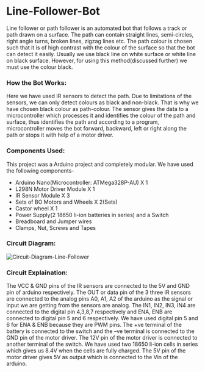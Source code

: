 # Line-Follower-Bot
Line follower or path follower is an automated bot that follows a track or path drawn on a surface. The path can contain straight lines, semi-circles, right angle turns, broken lines, zigzag lines etc. The path colour is chosen such that it is of high contrast with the colour of the surface so that the bot can detect it easily. Usually we use black line on white surface or white line on black surface. However, for using this method(discussed further) we must use the colour black.

### How the Bot Works:
Here we have used IR sensors to detect the path. Due to limitations of the sensors, we can only detect colours as black and non-black. That is why we have chosen black colour as path-colour. The sensor gives the data to a microcontroller which processes it and identifies the colour of the path and surface, thus identifies the path and according to a program, microcontroller moves the bot forward, backward, left or right along the path or stops it with help of a motor driver. 

### Components Used:
This project was a Arduino project and completely modular. We have used the following components- 
*	Arduino Nano(Microcontroller: ATMega328P-AU) X 1
*	L298N Motor Driver Module X 1
*	IR Sensor Module X 3
*	Sets of BO Motors and Wheels X 2(Sets)
*	Castor wheel X 1
*	Power Supply(2 18650 li-ion batteries in series) and a Switch
*	Breadboard and Jumper wires
*	Clamps, Nut, Screws and Tapes
### Circuit Diagram:
![Circuit-Diagram-Line-Follower](https://user-images.githubusercontent.com/71866529/96773096-acb50780-1401-11eb-9f47-f37b077aed42.jpg)

### Circuit Explaination:
The VCC & GND pins of the IR sensors are connected to the 5V and GND pin of arduino respectively. The OUT or data pin of the 3 three IR sensors are connected to the analog pins A0, A1, A2 of the arduino as the signal or input we are getting from the sensors are analog. The IN1, IN2, IN3, IN4 are connected to the digital pin 4,3,8,7 respectively and ENA, ENB are connected to digital pin 5 and 6 respectively. We have used digital pin 5 and 6 for ENA & ENB because they are PWM pins. The +ve terminal of the battery is connected to the switch and the –ve terminal is connected to the GND pin of the motor driver. The 12V pin of the motor driver is connected to another terminal of the switch. We have used two 18650 li-ion cells in series which gives us 8.4V when the cells are fully charged. The 5V pin of the motor driver gives 5V as output which is connected to the Vin of the arduino. 
